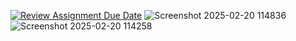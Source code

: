 [![Review Assignment Due Date](https://classroom.github.com/assets/deadline-readme-button-22041afd0340ce965d47ae6ef1cefeee28c7c493a6346c4f15d667ab976d596c.svg)](https://classroom.github.com/a/vOYIK_Kq)
![Screenshot 2025-02-20 114836](https://github.com/user-attachments/assets/718a44c0-d777-44fb-a2e4-dceec899006a)
![Screenshot 2025-02-20 114258](https://github.com/user-attachments/assets/4e5fee40-cd45-4bd0-aa77-b606dca5d05e)
